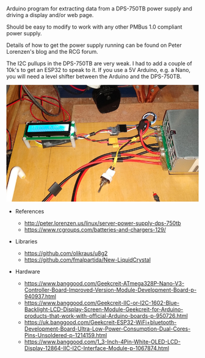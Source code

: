 # 

Arduino program for extracting data from a DPS-750TB power supply and driving a display and/or web page. 

Should be easy to modify to work with any other PMBus 1.0 compliant power supply.

Details of how to get the power supply running can be found on Peter Lorenzen's blog and the RCG forum.

The I2C pullups in the DPS-750TB are very weak. I had to add a couple of 10k's to get an ESP32 to speak to it. 
If you use a 5V Arduino, e.g. a Nano, you will need a level shifter between the Arduino and the DPS-750TB.

![Nano/16x2 getting data from a DPS-750TB](DPS750_4.jpg)

* References
  * http://peter.lorenzen.us/linux/server-power-supply-dps-750tb
  * https://www.rcgroups.com/batteries-and-chargers-129/

* Libraries
  * https://github.com/olikraus/u8g2
  * https://github.com/fmalpartida/New-LiquidCrystal

* Hardware
  * https://www.banggood.com/Geekcreit-ATmega328P-Nano-V3-Controller-Board-Improved-Version-Module-Development-Board-p-940937.html
  * https://www.banggood.com/Geekcreit-IIC-or-I2C-1602-Blue-Backlight-LCD-Display-Screen-Module-Geekcreit-for-Arduino-products-that-work-with-official-Arduino-boards-p-950726.html
  * https://uk.banggood.com/Geekcreit-ESP32-WiFi+bluetooth-Development-Board-Ultra-Low-Power-Consumption-Dual-Cores-Pins-Unsoldered-p-1214159.html
  * https://www.banggood.com/1_3-Inch-4Pin-White-OLED-LCD-Display-12864-IIC-I2C-Interface-Module-p-1067874.html


